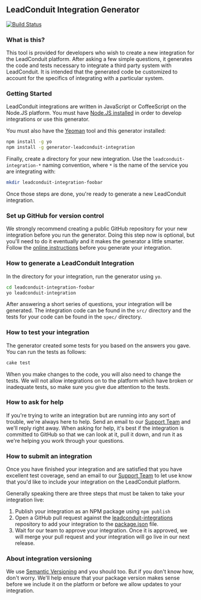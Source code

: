 ## LeadConduit Integration Generator

[![Build Status](https://travis-ci.org/activeprospect/generator-leadconduit-integration.svg?branch=master)](https://travis-ci.org/activeprospect/generator-leadconduit-integration)

### What is this?

This tool is provided for developers who wish to create a new integration for the LeadConduit platform. After asking a few
simple questions, it generates the code and tests necessary to integrate a third party system with LeadConduit. It is
intended that the generated code be customized to account for the specifics of integrating with a particular system.



### Getting Started

LeadConduit integrations are written in JavaScript or CoffeeScript on the Node.JS platform. You must have
[Node.JS installed](http://node.js/download) in order to develop integrations or use this generator.

You must also have the [Yeoman](http://yeoman.io) tool and this generator installed:

```bash
npm install -g yo
npm install -g generator-leadconduit-integration
```

Finally, create a directory for your new integration. Use the `leadconduit-integration-*` naming convention, where
`*` is the name of the service you are integrating with:

```bash
mkdir leadconduit-integration-foobar
```

Once those steps are done, you're ready to generate a new LeadConduit integration.



### Set up GitHub for version control

We strongly recommend creating a public GitHub repository for your new integration before you run the generator. Doing this
step now is optional, but you'll need to do it eventually and it makes the generator a little smarter. Follow the
[online instructions](https://help.github.com/articles/creating-a-new-repository/) before you generate your integration.



### How to generate a LeadConduit Integration

In the directory for your integration, run the generator using `yo`.

```bash
cd leadconduit-integration-foobar
yo leadconduit-integration
```

After answering a short series of questions, your integration will be generated. The integration code can be found
in the `src/` directory and the tests for your code can be found in the `spec/` directory.



### How to test your integration

The generator created some tests for you based on the answers you gave. You can run the tests as follows:

```bash
cake test
```

When you make changes to the code, you will also need to change the tests. We will not allow integrations on to the platform
which have broken or inadequate tests, so make sure you give due attention to the tests.



### How to ask for help

If you're trying to write an integration but are running into any sort of trouble, we're always here to help. Send an
email to our [Support Team](mailto:support@activeprospect.com) and we'll reply right away. When asking for help, it's best
if the integration is committed to GitHub so that we can look at it, pull it down, and run it as we're helping you work
through your questions.



### How to submit an integration

Once you have finished your integration and are satisfied that you have excellent test coverage, send an email to our
[Support Team](mailto:support@activeprospect.com) to let use know that you'd like to include your integration on the
LeadConduit platform.

Generally speaking there are three steps that must be taken to take your integration live:

 1. Publish your integration as an NPM package using `npm publish`
 2. Open a GitHub pull request against the [leadconduit-integrations](https://github.com/activeprospect/leadconduit-integrations)
    repository to add your integration to the [package.json](https://github.com/activeprospect/leadconduit-integrations/blob/master/package.json) file.
 3. Wait for our team to approve your integration. Once it is approved, we will merge your pull request and your
    integration will go live in our next release.



### About integration versioning

We use [Semantic Versioning](http://semver.org) and you should too. But if you don't know how, don't worry. We'll help
ensure that your package version makes sense before we include it on the platform or before we allow updates to your
integration.


